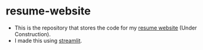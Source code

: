 # resume-website

- This is the repository that stores the code for my [resume website]() (Under Construction).
- I made this using [streamlit](https://streamlit.io/).